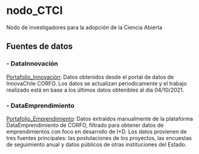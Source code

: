 # nodo_CTCI
Nodo de investigadores para la adopción de la Ciencia Abierta


## Fuentes de datos

### - DataInnovación 
[Portafolio_Innovación](/data/portafolio_innova.xlsx): Datos obtenidos desde el portal de datos de InnovaChile CORFO. Los datos se actualizan periodicamente y el trabajo realizado está en base a los últimos datos obtenibles al dia 04/10/2021.
### - DataEmprendimiento
[Portafolio_Emprendimiento](/data/portafolio_empren.xlsx): Datos extraidos manualmente de la plataforma DataEmprendimiento de CORFO, filtrado para obtener datos de emprendimientos con foco en desarrollo de I+D. Los datos provienen de tres fuentes principales: las postulaciones de los proyectos, las encuestas de seguimiento anual y datos públicos de otras instituciones del Estado. 
